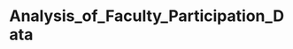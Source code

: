 # Analysis_of_Faculty_Participation_Data

<!-- [![Binder](https://mybinder.org/badge_logo.svg)](https://mybinder.org/v2/gh/psyduck1203/Analysis_of_Faculty_Participation_Data/HEAD?filepath=%2Fvoila%2Frender%2FAnalysis_of_Faculty_Participation_Data_Workshop.ipynb)
-->

